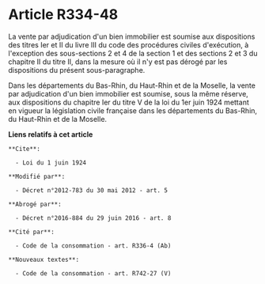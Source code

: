 # Article R334-48

La vente par adjudication d'un bien immobilier est soumise aux dispositions des titres Ier et II du livre III du code des
procédures civiles d'exécution, à l'exception des sous-sections 2 et 4 de la section 1 et des sections 2 et 3 du chapitre II
du titre II, dans la mesure où il n'y est pas dérogé par les dispositions du présent sous-paragraphe. 

Dans les départements du Bas-Rhin, du Haut-Rhin et de la Moselle, la vente par adjudication d'un bien immobilier est soumise,
sous la même réserve, aux dispositions du chapitre Ier du titre V de la loi du 1er juin 1924 mettant en vigueur la
législation civile française dans les départements du Bas-Rhin, du Haut-Rhin et de la Moselle.

**Liens relatifs à cet article**

	**Cite**:

	  - Loi du 1 juin 1924

	**Modifié par**:

	  - Décret n°2012-783 du 30 mai 2012 - art. 5

	**Abrogé par**:

	  - Décret n°2016-884 du 29 juin 2016 - art. 8

	**Cité par**:

	  - Code de la consommation - art. R336-4 (Ab)

	**Nouveaux textes**:

	  - Code de la consommation - art. R742-27 (V)
